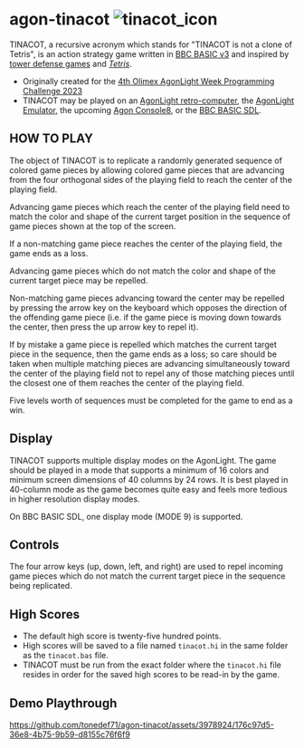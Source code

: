 # agon-tinacot ![tinacot_icon](https://github.com/tonedef71/agon-tinacot/assets/3978924/33a1fa0e-156e-433c-a68d-eef337872d74)

TINACOT, a recursive acronym which stands for "TINACOT is not a clone of Tetris", is an action strategy game written in [BBC BASIC v3](https://en.wikipedia.org/wiki/BBC_BASIC) and inspired by [tower defense games](https://en.wikipedia.org/wiki/Tower_defense) and [*Tetris*](https://en.wikipedia.org/wiki/Tetris).

* Originally created for the [4th Olimex AgonLight Week Programming Challenge 2023](https://olimex.wordpress.com/2023/07/14/agonlight-week-programming-challenge-issue-4/)
* TINACOT may be played on an [AgonLight retro-computer](https://www.olimex.com/Products/Retro-Computers/AgonLight2/open-source-hardware), the [AgonLight Emulator](https://github.com/tomm/fab-agon-emulator/releases), the upcoming [Agon Console8](https://heber.co.uk/agon-console8/), or the [BBC BASIC SDL](http://www.bbcbasic.co.uk/bbcsdl/).

## HOW TO PLAY

The object of TINACOT is to replicate a randomly generated sequence of colored game pieces by allowing colored game pieces that are advancing from the four orthogonal sides of the playing field to reach the center of the playing field.  

Advancing game pieces which reach the center of the playing field need to match the color and shape of the current target position in the sequence of game pieces shown at the top of the screen.  

If a non-matching game piece reaches the center of the playing field, the game ends as a loss.  

Advancing game pieces which do not match the color and shape of the current target piece may be repelled.  

Non-matching game pieces advancing toward the center may be repelled by pressing the arrow key on the keyboard which opposes the direction of the offending game piece (i.e. if the game piece is moving down towards the center, then press the up arrow key to repel it).

If by mistake a game piece is repelled which matches the current target piece in the sequence, then the game ends as a loss; so care should be taken when multiple matching pieces are advancing simultaneously toward the center of the playing field not to repel any of those matching pieces until the closest one of them reaches the center of the playing field.  

Five levels worth of sequences must be completed for the game to end as a win.

## Display
TINACOT supports multiple display modes on the AgonLight.  The game should be played in a mode that supports a minimum of 16 colors and minimum screen dimensions of 40 columns by 24 rows.  It is best played in 40-column mode as the game becomes quite easy and feels more tedious in higher resolution display modes.

On BBC BASIC SDL, one display mode (MODE 9) is supported.

## Controls
The four arrow keys (up, down, left, and right) are used to repel incoming game pieces which do not match the current target piece in the sequence being replicated.  

## High Scores
* The default high score is twenty-five hundred points.
* High scores will be saved to a file named `tinacot.hi` in the same folder as the `tinacot.bas` file.
* TINACOT must be run from the exact folder where the `tinacot.hi` file resides in order for the saved high scores to be read-in by the game.

## Demo Playthrough
https://github.com/tonedef71/agon-tinacot/assets/3978924/176c97d5-36e8-4b75-9b59-d8155c76f6f9
